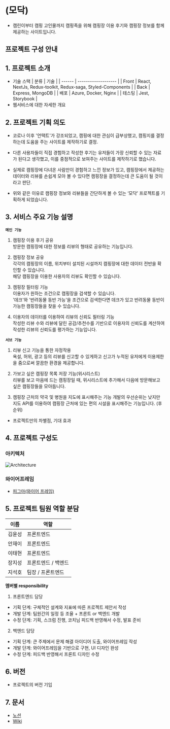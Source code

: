 # (모닥)

- 캠린이부터 캠핑 고인물까지 캠핑족을 위해 캠핑장 이용 후기와 캠핑장 정보를 함께 제공하는 사이트입니다.

## 프로젝트 구성 안내

## 1. 프로젝트 소개

- 기술 스택
  | 분류 | 기술 |
  | ------ | ------------------- |
  | Front | React, NextJs, Redux-toolkit, Redux-saga, Styled-Components |
  | Back | Express, MongoDB |
  | 배포 | Azure, Docker, Nginx |
  | 테스팅 | Jest, Storybook |
- 웹서비스에 대한 자세한 개요

## 2. 프로젝트 기획 의도

- 코로나 이후 '언택트'가 강조되었고, 캠핑에 대한 관심이 급부상했고, 캠핑지를 결정하는데 도움을 주는 사이트를 제작하기로 결정.

- 다른 사용자들이 직접 경험하고 작성한 후기는 유저들이 가장 신뢰할 수 있는 자료가 된다고 생각했고, 이를 중점적으로 보여주는 사이트를 제작하기로 했습니다.

- 실제로 캠핑장에 다녀온 사람만이 경험하고 느낀 정보가 있고, 캠핑장에서 제공하는 데이터와 리뷰를 손쉽게 모아 볼 수 있다면 캠핑장을 결정하는데 큰 도움이 될 것이라고 판단.

- 위와 같은 이유로 캠핑장 정보와 리뷰들을 간단하게 볼 수 있는 ‘모닥’ 프로젝트를 기획하게 되었습니다.

## 3. 서비스 주요 기능 설명

**`메인 기능`**

1. 캠핑장 이용 후기 공유  
   방문한 캠핑장에 대한 정보를 리뷰의 형태로 공유하는 기능입니다.

2. 캠핑장 정보 공유  
    각각의 캠핑장의 이름, 위치부터 설치된 시설까지 캠핑장에 대한 데이터 전반을 확인할 수 있습니다.  
   해당 캠핑장을 이용한 사용자의 리뷰도 확인할 수 있습니다.

3. 캠핑장 필터링 기능  
   이용자가 원하는 조건으로 캠핑장을 검색할 수 있습니다.  
   '데크'와 '반려동물 동반 가능'을 조건으로 검색한다면 데크가 있고 반려동물 동반이 가능한 캠핑장들을 찾을 수 있습니다.

4. 이용자의 데이터를 이용하여 리뷰의 신뢰도 필터링 기능  
   작성한 리뷰 수와 리뷰에 달린 공감/추천수를 기반으로 이용자의 신뢰도를 계산하여 작성한 리뷰의 신뢰도를 평가하는 기능입니다.

**`서브 기능`**

1. 리뷰 신고 기능을 통한 자정작용  
   욕설, 허위, 광고 등의 리뷰를 신고할 수 있게하고 신고가 누적된 유저에게 이용제한을 줌으로써 깔끔한 환경을 제공합니다.

2. 가보고 싶은 캠핑장 목록 저장 기능(위시리스트)  
   리뷰를 보고 마음에 드는 캠핑장일 때, 위시리스트에 추가해서 다음에 방문해보고 싶은 캠핑장들을 모아둡니다.

3. 캠핑장 근처의 약국 및 병원을 지도에 표시해주는 기능
   개발의 우선순위는 낮지만 지도 API를 이용하여 캠핑장 근처에 있는 편의 시설을 표시해주는 기능입니다. (후순위)

- 프로젝트만의 차별점, 기대 효과

## 4. 프로젝트 구성도

### 아키텍처

![Architecture](/uploads/ac5a8c006041b8215655f104480d3df2/Architecture.png)

### 와이어프레임

- [피그마(와이어 프레임)](https://www.figma.com/file/4IuP5rkdTNYy0jsJJ8txH1/Wireframing-in-Figma?node-id=0%3A1)

## 5. 프로젝트 팀원 역할 분담

| 이름   | 역할                |
| ------ | ------------------- |
| 김윤성 | 프론트엔드          |
| 안재이 | 프론트엔드          |
| 이태현 | 프론트엔드          |
| 장지성 | 프론트엔드 / 백엔드 |
| 지석호 | 팀장 / 프론트엔드   |

**멤버별 responsibility**

1. 프론트엔드 담당

- 기획 단계: 구체적인 설계와 지표에 따른 프로젝트 제안서 작성
- 개발 단계: 팀원간의 일정 등 조율 + 프론트 or 백엔드 개발
- 수정 단계: 기획, 스크럼 진행, 코치님 피드백 반영해서 수정, 발표 준비

2. 백엔드 담당

- 기획 단계: 큰 주제에서 문제 해결 아이디어 도출, 와이어프레임 작성
- 개발 단계: 와이어프레임을 기반으로 구현, UI 디자인 완성
- 수정 단계: 피드백 반영해서 프론트 디자인 수정

## 6. 버전

- 프로젝트의 버전 기입

## 7. 문서

- [노션](https://www.notion.so/elice/4-866f216023ba43dcb6b4a5e5876e8401)
- [Wiki](https://kdt-gitlab.elice.io/sw_track/class_01/project_2/team4/project-template/-/wikis/%EA%B8%B0%ED%9A%8D%EC%84%9C)
